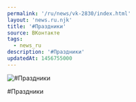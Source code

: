 ```yaml
---
permalink: '/ru/news/vk-2830/index.html'
layout: 'news.ru.njk'
title: '#Праздники'
source: ВКонтакте
tags:
  - news_ru
description: '#Праздники'
updatedAt: 1456755000
---
```

![#Праздники](https://sun9-36.userapi.com/impf/c631921/v631921484/1602e/mRT7w7eO6jA.jpg?size=1280x720&quality=96&sign=7a343920d787513835e473e76f12cf2f&c_uniq_tag=ATlsTAal_E3pkiyyAiAoh9rlzZvHypAu4JvysXXb5KY&type=album)

#Праздники
